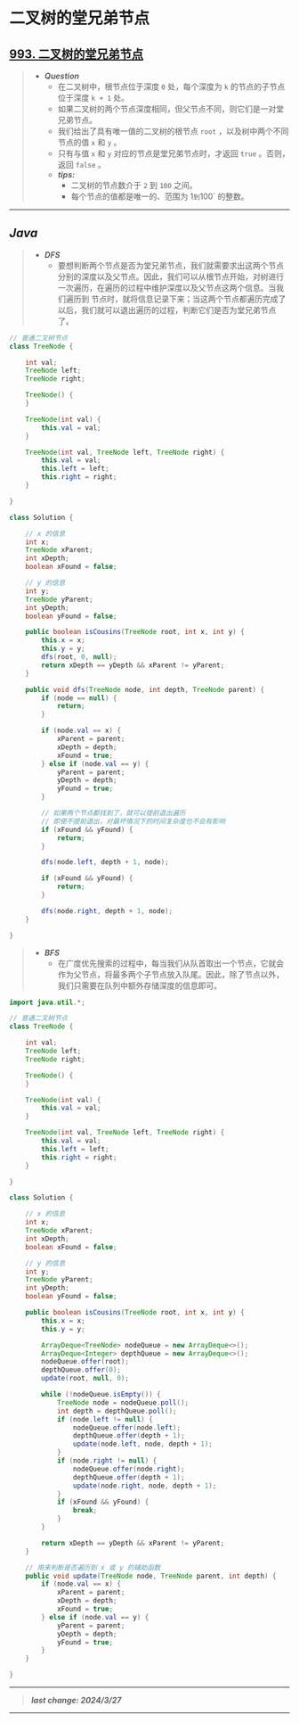 # 二叉树的堂兄弟节点

## [993. 二叉树的堂兄弟节点](https://leetcode.cn/problems/cousins-in-binary-tree/)

> - ***Question***
>   - 在二叉树中，根节点位于深度 `0` 处，每个深度为 `k` 的节点的子节点位于深度 `k + 1` 处。
>   - 如果二叉树的两个节点深度相同，但父节点不同，则它们是一对堂兄弟节点。
>   - 我们给出了具有唯一值的二叉树的根节点 `root` ，以及树中两个不同节点的值 `x` 和 `y` 。
>   - 只有与值 `x` 和 `y` 对应的节点是堂兄弟节点时，才返回 `true` 。否则，返回 `false` 。
>   - ***tips:***
>     - 二叉树的节点数介于 `2` 到 `100` 之间。
>     - 每个节点的值都是唯一的、范围为 1` 到 `100` 的整数。

---

## *Java*

> - ***DFS***
>   - 要想判断两个节点是否为堂兄弟节点，我们就需要求出这两个节点分别的深度以及父节点。因此，我们可以从根节点开始，对树进行一次遍历，在遍历的过程中维护深度以及父节点这两个信息。当我们遍历到 节点时，就将信息记录下来；当这两个节点都遍历完成了以后，我们就可以退出遍历的过程，判断它们是否为堂兄弟节点了。

```java
// 普通二叉树节点
class TreeNode {

    int val;
    TreeNode left;
    TreeNode right;

    TreeNode() {
    }

    TreeNode(int val) {
        this.val = val;
    }

    TreeNode(int val, TreeNode left, TreeNode right) {
        this.val = val;
        this.left = left;
        this.right = right;
    }

}

class Solution {

    // x 的信息
    int x;
    TreeNode xParent;
    int xDepth;
    boolean xFound = false;

    // y 的信息
    int y;
    TreeNode yParent;
    int yDepth;
    boolean yFound = false;

    public boolean isCousins(TreeNode root, int x, int y) {
        this.x = x;
        this.y = y;
        dfs(root, 0, null);
        return xDepth == yDepth && xParent != yParent;
    }

    public void dfs(TreeNode node, int depth, TreeNode parent) {
        if (node == null) {
            return;
        }

        if (node.val == x) {
            xParent = parent;
            xDepth = depth;
            xFound = true;
        } else if (node.val == y) {
            yParent = parent;
            yDepth = depth;
            yFound = true;
        }

        // 如果两个节点都找到了，就可以提前退出遍历
        // 即使不提前退出，对最坏情况下的时间复杂度也不会有影响
        if (xFound && yFound) {
            return;
        }

        dfs(node.left, depth + 1, node);

        if (xFound && yFound) {
            return;
        }

        dfs(node.right, depth + 1, node);
    }

}
```

> - ***BFS***
>   - 在广度优先搜索的过程中，每当我们从队首取出一个节点，它就会作为父节点，将最多两个子节点放入队尾。因此，除了节点以外，我们只需要在队列中额外存储深度的信息即可。

```java
import java.util.*;

// 普通二叉树节点
class TreeNode {

    int val;
    TreeNode left;
    TreeNode right;

    TreeNode() {
    }

    TreeNode(int val) {
        this.val = val;
    }

    TreeNode(int val, TreeNode left, TreeNode right) {
        this.val = val;
        this.left = left;
        this.right = right;
    }

}

class Solution {

    // x 的信息
    int x;
    TreeNode xParent;
    int xDepth;
    boolean xFound = false;

    // y 的信息
    int y;
    TreeNode yParent;
    int yDepth;
    boolean yFound = false;

    public boolean isCousins(TreeNode root, int x, int y) {
        this.x = x;
        this.y = y;

        ArrayDeque<TreeNode> nodeQueue = new ArrayDeque<>();
        ArrayDeque<Integer> depthQueue = new ArrayDeque<>();
        nodeQueue.offer(root);
        depthQueue.offer(0);
        update(root, null, 0);

        while (!nodeQueue.isEmpty()) {
            TreeNode node = nodeQueue.poll();
            int depth = depthQueue.poll();
            if (node.left != null) {
                nodeQueue.offer(node.left);
                depthQueue.offer(depth + 1);
                update(node.left, node, depth + 1);
            }
            if (node.right != null) {
                nodeQueue.offer(node.right);
                depthQueue.offer(depth + 1);
                update(node.right, node, depth + 1);
            }
            if (xFound && yFound) {
                break;
            }
        }

        return xDepth == yDepth && xParent != yParent;
    }

    // 用来判断是否遍历到 x 或 y 的辅助函数
    public void update(TreeNode node, TreeNode parent, int depth) {
        if (node.val == x) {
            xParent = parent;
            xDepth = depth;
            xFound = true;
        } else if (node.val == y) {
            yParent = parent;
            yDepth = depth;
            yFound = true;
        }
    }

}
```

---

> ***last change: 2024/3/27***

---

